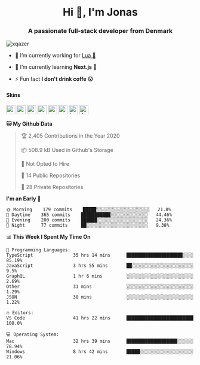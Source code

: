 <h1 align="center">Hi 👋, I'm Jonas</h1>
<h3 align="center">A passionate full-stack developer from Denmark</h3>

<p align="left"> <img src="https://komarev.com/ghpvc/?username=xqazer" alt="xqazer" /> </p>

- 🔭 I’m currently working for [Lua 🥰](https://lua.work) 

- 🌱 I’m currently learning **Next.js 🤯**

<!--- - 👨‍💻 All of my projects are available at [xqazer.github.io](xqazer.github.io) -->

- ⚡ Fun fact **I don't drink coffe 😮**

<h4>Skins</h4>
<p align="left">
  <img src="https://devicons.github.io/devicon/devicon.git/icons/react/react-original-wordmark.svg" alt="react" width="24" height="24"/>
  <img src="https://cdn.worldvectorlogo.com/logos/nextjs-3.svg" alt="nextjs" width="24" height="24"/>
  <img src="https://devicons.github.io/devicon/devicon.git/icons/typescript/typescript-original.svg" alt="typescript" width="24" height="24"/>
  <img src="https://devicons.github.io/devicon/devicon.git/icons/nodejs/nodejs-original-wordmark.svg" alt="nodejs" width="24" height="24"/>
  <img src="https://devicons.github.io/devicon/devicon.git/icons/postgresql/postgresql-original-wordmark.svg" alt="postgresql" width="24" height="24"/>
  <img src="https://www.vectorlogo.zone/logos/google_cloud/google_cloud-icon.svg" alt="gcp" width="24" height="24"/>
  <img src="https://www.vectorlogo.zone/logos/kubernetes/kubernetes-icon.svg" alt="kubernetes" width="24" height="24"/>
  <img src="https://devicons.github.io/devicon/devicon.git/icons/dot-net/dot-net-original-wordmark.svg" alt="dotnet" width="24" height="24"/>
</p>

<!--START_SECTION:waka-->
**🐱 My Github Data** 

> 🏆 2,405 Contributions in the Year 2020
 > 
> 📦 508.9 kB Used in Github's Storage 
 > 
> 🚫 Not Opted to Hire
 > 
> 📜 14 Public Repositories
 > 
> 🔑 28 Private Repositories 

**I'm an Early 🐤** 

```text
🌞 Morning    179 commits    █████░░░░░░░░░░░░░░░░░░░░   21.8% 
🌆 Daytime    365 commits    ███████████░░░░░░░░░░░░░░   44.46% 
🌃 Evening    200 commits    ██████░░░░░░░░░░░░░░░░░░░   24.36% 
🌙 Night      77 commits     ██░░░░░░░░░░░░░░░░░░░░░░░   9.38%

```


📊 **This Week I Spent My Time On** 

```text
💬 Programming Languages: 
TypeScript               35 hrs 14 mins      █████████████████████░░░░   85.19% 
JavaScript               3 hrs 55 mins       ██░░░░░░░░░░░░░░░░░░░░░░░   9.5% 
GraphQL                  1 hr 6 mins         ░░░░░░░░░░░░░░░░░░░░░░░░░   2.69% 
Other                    31 mins             ░░░░░░░░░░░░░░░░░░░░░░░░░   1.29% 
JSON                     30 mins             ░░░░░░░░░░░░░░░░░░░░░░░░░   1.22%

🔥 Editors: 
VS Code                  41 hrs 22 mins      █████████████████████████   100.0%

💻 Operating System: 
Mac                      32 hrs 39 mins      ███████████████████░░░░░░   78.94% 
Windows                  8 hrs 42 mins       █████░░░░░░░░░░░░░░░░░░░░   21.06%

```


<!--END_SECTION:waka-->

